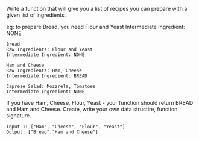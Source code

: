 Write a function that will give you a list of recipes you can prepare with a given list of ingredients.

eg: to prepare Bread, you need Flour and Yeast
Intermediate Ingredient: NONE

```
Bread
Raw Ingredients: Flour and Yeast
Intermediate Ingredient: NONE

Ham and Cheese
Raw Ingredients: Ham, Cheese
Intermediate Ingredient: BREAD

Caprese Salad: Mozzrela, Tomatoes
Intermediate Ingredient: NONE
```

If you have Ham, Cheese, Flour, Yeast - your function should return BREAD and Ham and Cheese. 
Create, write your own data structire, function signature.

```
Input 1: ["Ham", "Cheese", "Flour", "Yeast"]
Output: ["Bread","Ham and Cheese"]

